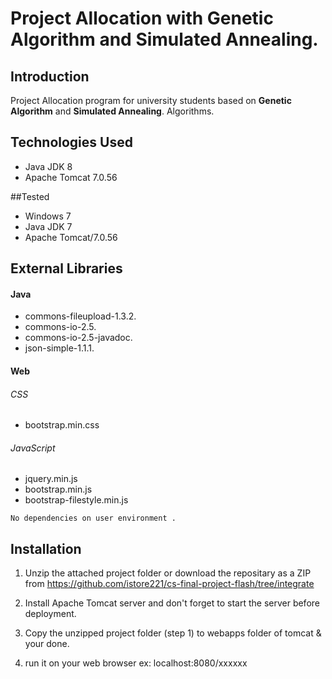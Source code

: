 # Project Allocation with Genetic Algorithm and Simulated Annealing.

## Introduction

Project Allocation program for university students based on **Genetic Algorithm** and **Simulated Annealing**. Algorithms.


## Technologies Used
- Java JDK 8
- Apache Tomcat 7.0.56

##Tested 
- Windows 7
- Java JDK 7
- Apache Tomcat/7.0.56


## External Libraries 

#### Java
- commons-fileupload-1.3.2.
- commons-io-2.5.
- commons-io-2.5-javadoc.
- json-simple-1.1.1.

#### Web
###### CSS
- bootstrap.min.css

###### JavaScript
- jquery.min.js
- bootstrap.min.js
- bootstrap-filestyle.min.js
 
```
No dependencies on user environment .
```


## Installation

1. Unzip the attached project folder or download the repositary as a ZIP from  https://github.com/istore221/cs-final-project-flash/tree/integrate 

2. Install Apache Tomcat server and don't forget to start the server before deployment.
3. Copy the unzipped project folder (step 1) to webapps folder of  tomcat & your done.
4. run it on your web browser ex: localhost:8080/xxxxxx


